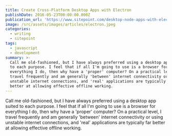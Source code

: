 ```yaml
---
title: Create Cross-Platform Desktop Apps with Electron
publishDate: 2016-05-23T00:00:00.000Z
publication_url: 'https://www.sitepoint.com/desktop-node-apps-with-electron/'
image: /src/assets/images/articles/electron.jpeg
categories:
  - writing
  - sitepoint
tags:
  - javascript
  - development
summary: >-
  Call me old-fashioned, but I have always preferred using a desktop app suited
  to each purpose. I feel that if all I'm going to use is a browser for
  everything I do, then why have a 'proper' computer? On a practical level, I
  travel frequently and am generally 'between' internet connectivity or using
  unstable internet connections, and 'real' applications are typically far
  better at allowing effective offline working.
---
```


Call me old-fashioned, but I have always preferred using a desktop app suited to each purpose. I feel that if all I'm going to use is a browser for everything I do, then why have a 'proper' computer? On a practical level, I travel frequently and am generally 'between' internet connectivity or using unstable internet connections, and 'real' applications are typically far better at allowing effective offline working.
